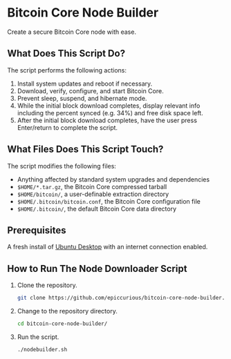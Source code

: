 # Bitcoin Core Node Builder

Create a secure Bitcoin Core node with ease.

## What Does This Script Do?

The script performs the following actions:
1. Install system updates and reboot if necessary.
2. Download, verify, configure, and start Bitcoin Core.
3. Prevent sleep, suspend, and hibernate mode.
4. While the initial block download completes, display relevant info including the percent synced (e.g. 34%) and free disk space left.
5. After the initial block download completes, have the user press Enter/return to complete the script.

## What Files Does This Script Touch?

The script modifies the following files:
- Anything affected by standard system upgrades and dependencies
- `$HOME/*.tar.gz`, the Bitcoin Core compressed tarball
- `$HOME/bitcoin/`, a user-definable extraction directory
- `$HOME/.bitcoin/bitcoin.conf`, the Bitcoin Core configuration file
- `$HOME/.bitcoin/`, the default Bitcoin Core data directory

## Prerequisites

A fresh install of [Ubuntu Desktop](https://ubuntu.com/download/desktop) with an internet connection enabled.

## How to Run The Node Downloader Script

1. Clone the repository.
    ```bash
    git clone https://github.com/epiccurious/bitcoin-core-node-builder.git
    ```
2. Change to the repository directory.
    ```bash
    cd bitcoin-core-node-builder/
    ```
3. Run the script.
    ```bash
    ./nodebuilder.sh
    ```
